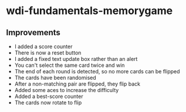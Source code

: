 # wdi-fundamentals-memorygame

## Improvements

* I added a score counter
* There is now a reset button
* I added a fixed text update box rather than an alert
* You can't select the same card twice and win
* The end of each round is detected, so no more cards can be flipped
* The cards have been randomised
* After a non-matching pair are flipped, they flip back
* Added some aces to increase the difficulty
* Added a best-score counter
* The cards now rotate to flip

